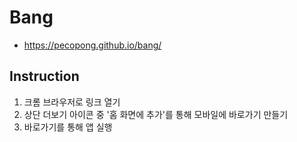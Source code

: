 # Bang
* https://pecopong.github.io/bang/

## Instruction
1. 크롬 브라우저로 링크 열기
2. 상단 더보기 아이콘 중 '홈 화면에 추가'를 통해 모바일에 바로가기 만들기
3. 바로가기를 통해 앱 실행
